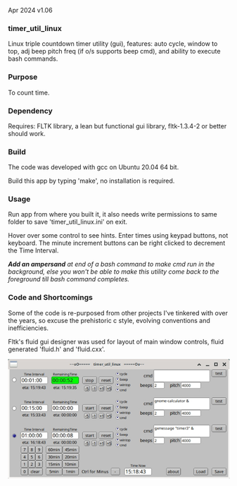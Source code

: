Apr 2024 v1.06



### timer_util_linux
Linux triple countdown timer utility (gui), features: auto cycle, window to top, adj beep pitch freq (if o/s supports beep cmd), and ability to execute bash commands.


### Purpose
To count time.


### Dependency
Requires: FLTK library, a lean but functional gui library, fltk-1.3.4-2 or better should work.


### Build
The code was developed with gcc on Ubuntu 20.04 64 bit.

Build this app by typing 'make', no installation is required.



### Usage
Run app from where you built it, it also needs write permissions to same folder to save 'timer_util_linux.ini' on exit.

Hover over some control to see hints. Enter times using keypad buttons, not keyboard. The minute increment buttons can be right clicked to decrement the Time Interval.

_**Add an ampersand** at end of a bash command to make cmd run in the background, else you won't be able to make this utility come back to the foreground till bash command completes._



### Code and Shortcomings
Some of the code is re-purposed from other projects I've tinkered with over the years, so excuse the prehistoric c style, evolving conventions and inefficiencies.

Fltk's fluid gui designer was used for layout of main window controls, fluid generated 'fluid.h' and 'fluid.cxx'.



![timer_util_linux](zztimer_util_linux.jpg)



